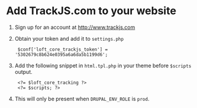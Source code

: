 # Add TrackJS.com to your website

1. Sign up for an account at http://www.trackjs.com
2. Obtain your token and add it to `settings.php`

        $conf['loft_core_trackjs_token'] = '5302679c8b624e0395a6a6da5b1199d6';
        
3. Add the following snippet in `html.tpl.php` in your theme before `$scripts` output.

        <?= $loft_core_tracking ?>
        <?= $scripts; ?>

4. This will only be present when `DRUPAL_ENV_ROLE` is `prod`.
